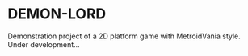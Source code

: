 # DEMON-LORD
Demonstration project of a 2D platform game with MetroidVania style. Under development... 
